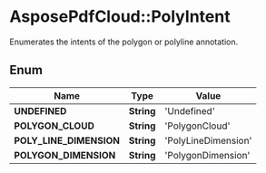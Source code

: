 # AsposePdfCloud::PolyIntent
Enumerates the intents of the polygon or polyline annotation.

## Enum
Name | Type | Value
------------ | ------------- | -------------
**UNDEFINED** | **String** | 'Undefined'
**POLYGON_CLOUD** | **String** | 'PolygonCloud'
**POLY_LINE_DIMENSION** | **String** | 'PolyLineDimension'
**POLYGON_DIMENSION** | **String** | 'PolygonDimension'



